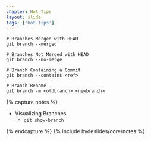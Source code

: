 ```yaml
---
chapter: Hot Tips
layout: slide
tags: ['hot-tips']
---
```


    # Branches Merged with HEAD
    git branch --merged
    
    # Branches Not Merged with HEAD
    git branch --no-merge

    # Branch Containing a Commit
    git branch --contains <ref>

    # Branch Rename
    git branch -m <oldbranch> <newbranch>



{% capture notes %}

* Visualizing Branches
    * `git show-branch`

{% endcapture %}
{% include hydeslides/core/notes %}

